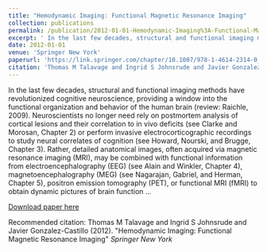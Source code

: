 ```yaml
---
title: "Hemodynamic Imaging: Functional Magnetic Resonance Imaging"
collection: publications
permalink: /publication/2012-01-01-Hemodynamic-Imaging%3A-Functional-Magnetic-Resonance-Imaging
excerpt: ' In the last few decades, structural and functional imaging methods have revolutionized cognitive neuroscience, providing a window into the functional organization and behavior of the human brain (review: Raichle, 2009). Neuroscientists no longer need rely on postmortem analysis of cortical lesions and their correlation to in vivo deficits (see Clarke and Morosan, Chapter 2) or perform invasive electrocorticographic recordings to study neural correlates of cognition (see Howard, Nourski, and Brugge, Chapter 3). Rather, detailed anatomical images, often acquired via magnetic resonance imaging (MRI), may be combined with functional information from electroencephalography (EEG) (see Alain and Winkler, Chapter 4), magnetoencephalography (MEG) (see Nagarajan, Gabriel, and Herman, Chapter 5), positron emission tomography (PET), or functional MRI (fMRI) to obtain dynamic pictures of brain function …'
date: 2012-01-01
venue: 'Springer New York'
paperurl: 'https://link.springer.com/chapter/10.1007/978-1-4614-2314-0_6'
citation: 'Thomas M Talavage and Ingrid S Johnsrude and Javier Gonzalez-Castillo (2012). &quot;Hemodynamic Imaging: Functional Magnetic Resonance Imaging&quot; <i>Springer New York</i> '
---
```

 In the last few decades, structural and functional imaging methods have revolutionized cognitive neuroscience, providing a window into the functional organization and behavior of the human brain (review: Raichle, 2009). Neuroscientists no longer need rely on postmortem analysis of cortical lesions and their correlation to in vivo deficits (see Clarke and Morosan, Chapter 2) or perform invasive electrocorticographic recordings to study neural correlates of cognition (see Howard, Nourski, and Brugge, Chapter 3). Rather, detailed anatomical images, often acquired via magnetic resonance imaging (MRI), may be combined with functional information from electroencephalography (EEG) (see Alain and Winkler, Chapter 4), magnetoencephalography (MEG) (see Nagarajan, Gabriel, and Herman, Chapter 5), positron emission tomography (PET), or functional MRI (fMRI) to obtain dynamic pictures of brain function …

[Download paper here](https://link.springer.com/chapter/10.1007/978-1-4614-2314-0_6)

Recommended citation: Thomas M Talavage and Ingrid S Johnsrude and Javier Gonzalez-Castillo (2012). "Hemodynamic Imaging: Functional Magnetic Resonance Imaging" <i>Springer New York</i> 